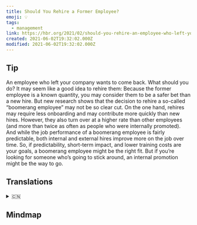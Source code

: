 ```yaml
---
title: Should You Rehire a Former Employee?
emoji: 💡
tags:
  - management
link: https://hbr.org/2021/02/should-you-rehire-an-employee-who-left-your-company?utm_medium=email&utm_source=newsletter_daily&utm_campaign=mtod_notactsubs
created: 2021-06-02T19:32:02.000Z
modified: 2021-06-02T19:32:02.000Z
---
```


## Tip

An employee who left your company wants to come back. What should you do? It may seem like a good idea to rehire them: Because the former employee is a known quantity, you may consider them to be a safer bet than a new hire. But new research shows that the decision to rehire a so-called “boomerang employee” may not be so clear cut. On the one hand, rehires may require less onboarding and may contribute more quickly than new hires. However, they also turn over at a higher rate than other employees (and more than twice as often as people who were internally promoted). And while the job performance of a boomerang employee is fairly predictable, both internal and external hires improve more on the job over time. So, if predictability, short-term impact, and lower training costs are your goals, a boomerang employee might be the right fit. But if you’re looking for someone who’s going to stick around, an internal promotion might be the way to go.

## Translations

<details>
   <summary>🇨🇳</summary>

</details>

## Mindmap

![]()
